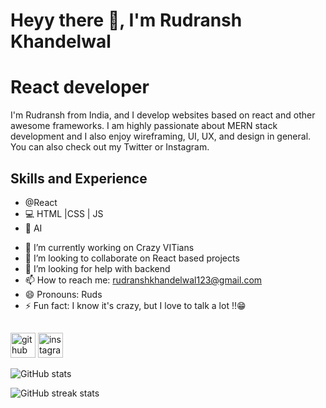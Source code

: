 # Heyy there 👋, I'm Rudransh Khandelwal
# React developer 

I'm Rudransh from India, and I develop websites based on react and other awesome frameworks. I am highly passionate about MERN stack development and I also enjoy wireframing, UI, UX, and design in general. You can also check out my Twitter or Instagram.

## Skills and Experience 
* @React
* 💻 HTML |CSS | JS
* 🧠 AI


- 🔭 I’m currently working on Crazy VITians 
- 👯 I’m looking to collaborate on React based projects 
- 🤔 I’m looking for help with backend  
- 📫 How to reach me: rudranshkhandelwal123@gmail.com 
- 😄 Pronouns: Ruds 
- ⚡ Fun fact: I know it's crazy, but I love to talk a lot !!😁 

##
[<img src='https://cdn.jsdelivr.net/npm/simple-icons@3.0.1/icons/github.svg' alt='github' height='40'>](https://github.com/ruds18)  [<img src='https://cdn.jsdelivr.net/npm/simple-icons@3.0.1/icons/instagram.svg' alt='instagram' height='40'>](https://www.instagram.com/https://www.instagram.com/_ruds_19//)  

![GitHub stats](https://github-readme-stats.vercel.app/api?username=ruds18&show_icons=true)  

![GitHub streak stats](https://github-readme-streak-stats.herokuapp.com/?user=ruds18)  



